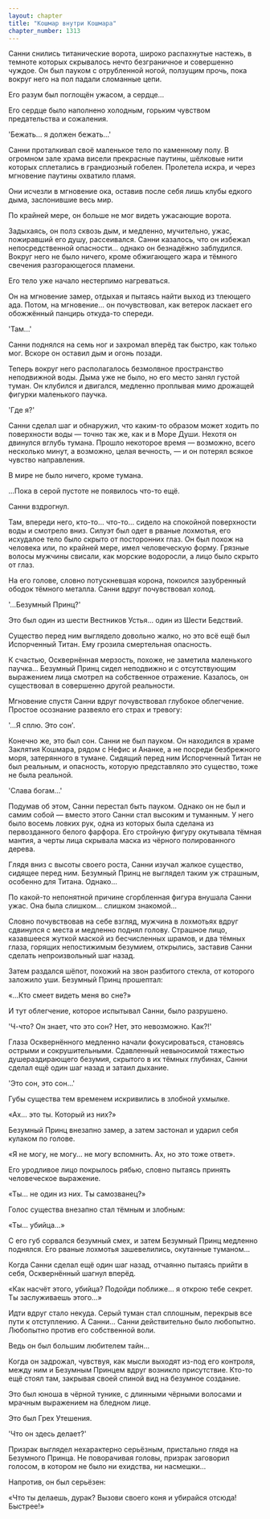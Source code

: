 ```yaml
---
layout: chapter
title: "Кошмар внутри Кошмара"
chapter_number: 1313
---
```


Санни снились титанические ворота, широко распахнутые настежь, в темноте которых скрывалось нечто безграничное и совершенно чуждое. Он был пауком с отрубленной ногой, ползущим прочь, пока вокруг него на пол падали сломанные цепи.

Его разум был поглощён ужасом, а сердце...

Его сердце было наполнено холодным, горьким чувством предательства и сожаления.

'Бежать... я должен бежать...'

Санни проталкивал своё маленькое тело по каменному полу. В огромном зале храма висели прекрасные паутины, шёлковые нити которых сплетались в грандиозный гобелен. Пролетела искра, и через мгновение паутины охватило пламя.

Они исчезли в мгновение ока, оставив после себя лишь клубы едкого дыма, заслонившие весь мир.

По крайней мере, он больше не мог видеть ужасающие ворота.

Задыхаясь, он полз сквозь дым, и медленно, мучительно, ужас, пожиравший его душу, рассеивался. Санни казалось, что он избежал непосредственной опасности... однако он безнадёжно заблудился. Вокруг него не было ничего, кроме обжигающего жара и тёмного свечения разгорающегося пламени.

Его тело уже начало нестерпимо нагреваться.

Он на мгновение замер, отдыхая и пытаясь найти выход из тлеющего ада. Потом, на мгновение... он почувствовал, как ветерок ласкает его обожжённый панцирь откуда-то спереди.

'Там...'

Санни поднялся на семь ног и захромал вперёд так быстро, как только мог. Вскоре он оставил дым и огонь позади.

Теперь вокруг него располагалось безмолвное пространство неподвижной воды. Дыма уже не было, но его место занял густой туман. Он клубился и двигался, медленно проплывая мимо дрожащей фигурки маленького паучка.

'Где я?'

Санни сделал шаг и обнаружил, что каким-то образом может ходить по поверхности воды — точно так же, как и в Море Души. Нехотя он двинулся вглубь тумана. Прошло некоторое время — возможно, всего несколько минут, а возможно, целая вечность, — и он потерял всякое чувство направления.

В мире не было ничего, кроме тумана.

...Пока в серой пустоте не появилось что-то ещё.

Санни вздрогнул.

Там, впереди него, кто-то... что-то... сидело на спокойной поверхности воды и смотрело вниз. Силуэт был одет в рваные лохмотья, его исхудалое тело было скрыто от посторонних глаз. Он был похож на человека или, по крайней мере, имел человеческую форму. Грязные волосы мужчины свисали, как морские водоросли, а лицо было скрыто от глаз.

На его голове, словно потускневшая корона, покоился зазубренный ободок тёмного металла. Санни вдруг почувствовал холод.

'…Безумный Принц?'

Это был один из шести Вестников Устья... один из Шести Бедствий.

Существо перед ним выглядело довольно жалко, но это всё ещё был Испорченный Титан. Ему грозила смертельная опасность.

К счастью, Осквернённая мерзость, похоже, не заметила маленького паучка... Безумный Принц сидел неподвижно и с отсутствующим выражением лица смотрел на собственное отражение. Казалось, он существовал в совершенно другой реальности.

Мгновение спустя Санни вдруг почувствовал глубокое облегчение. Простое осознание развеяло его страх и тревогу:

'...Я сплю. Это сон'.

Конечно же, это был сон. Санни не был пауком. Он находился в храме Заклятия Кошмара, рядом с Нефис и Ананке, а не посреди безбрежного моря, затерянного в тумане. Сидящий перед ним Испорченный Титан не был реальным, и опасность, которую представляло это существо, тоже не была реальной.

'Слава богам...'

Подумав об этом, Санни перестал быть пауком. Однако он не был и самим собой — вместо этого Санни стал высоким и туманным. У него было восемь ловких рук, одна из которых была сделана из первозданного белого фарфора. Его стройную фигуру окутывала тёмная мантия, а черты лица скрывала маска из чёрного полированного дерева.

Глядя вниз с высоты своего роста, Санни изучал жалкое существо, сидящее перед ним. Безумный Принц не выглядел таким уж страшным, особенно для Титана. Однако...

По какой-то непонятной причине сгорбленная фигура внушала Санни ужас. Она была слишком... слишком знакомой...

Словно почувствовав на себе взгляд, мужчина в лохмотьях вдруг сдвинулся с места и медленно поднял голову. Страшное лицо, казавшееся жуткой маской из бесчисленных шрамов, и два тёмных глаза, горящих непостижимым безумием, открылись, заставив Санни сделать непроизвольный шаг назад.

Затем раздался шёпот, похожий на звон разбитого стекла, от которого заложило уши. Безумный Принц прошептал:

«...Кто смеет видеть меня во сне?»

И тут облегчение, которое испытывал Санни, было разрушено.

'Ч-что? Он знает, что это сон? Нет, это невозможно. Как?!'

Глаза Осквернённого медленно начали фокусироваться, становясь острыми и сокрушительными. Сдавленный невыносимой тяжестью душераздирающего безумия, скрытого в их тёмных глубинах, Санни сделал ещё один шаг назад и затаил дыхание.

'Это сон, это сон...'

Губы существа тем временем искривились в злобной ухмылке.

«Ах... это ты. Который из них?»

Безумный Принц внезапно замер, а затем застонал и ударил себя кулаком по голове.

«Я не могу, не могу... не могу вспомнить. Ах, но это тоже ответ».

Его уродливое лицо покрылось рябью, словно пытаясь принять человеческое выражение.

«Ты... не один из них. Ты самозванец?»

Голос существа внезапно стал тёмным и злобным:

«Ты... убийца...»

С его губ сорвался безумный смех, и затем Безумный Принц медленно поднялся. Его рваные лохмотья зашевелились, окутанные туманом...

Когда Санни сделал ещё один шаг назад, отчаянно пытаясь прийти в себя, Осквернённый шагнул вперёд.

«Как насчёт этого, убийца? Подойди поближе... я открою тебе секрет. Ты заслуживаешь этого...»

Идти вдруг стало некуда. Серый туман стал сплошным, перекрыв все пути к отступлению. А Санни... Санни действительно было любопытно. Любопытно против его собственной воли.

Ведь он был большим любителем тайн...

Когда он задрожал, чувствуя, как мысли выходят из-под его контроля, между ним и Безумным Принцем вдруг возникло присутствие. Кто-то ещё стоял там, закрывая своей спиной вид на безумное создание.

Это был юноша в чёрной тунике, с длинными чёрными волосами и мрачным выражением на бледном лице.

Это был Грех Утешения.

'Что он здесь делает?'

Призрак выглядел нехарактерно серьёзным, пристально глядя на Безумного Принца. Не поворачивая головы, призрак заговорил голосом, в котором не было ни ехидства, ни насмешки...

Напротив, он был серьёзен:

«Что ты делаешь, дурак? Вызови своего коня и убирайся отсюда! Быстрее!»